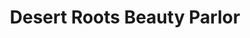 ---
title: "Desert Roots Beauty Parlor"
url: /grand-junction/desert-roots-beauty-parlor/
shop: Friseur
---